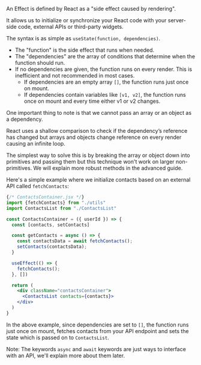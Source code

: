 An Effect is defined by React as a "side effect caused by rendering".

It allows us to initialize or synchronize your React code with your server-side code, external APIs or third-party widgets.

The syntax is as simple as `useState(function, dependencies)`.

* The "function" is the side effect that runs when needed.
* The "dependencies" are the array of conditions that determine when the function should run.
* If no dependencies are given, the function runs on every render. This is inefficient and not recommended in most cases.
  * If dependencies are an empty array `[]`, the function runs just once on mount.
  * If dependencies contain variables like `[v1, v2]`, the function runs once on mount and every time either v1 or v2 changes.

One important thing to note is that we cannot pass an array or an object as a dependency.

React uses a shallow comparison to check if the dependency’s reference has changed but arrays and objects change reference on every render causing an infinite loop.

The simplest way to solve this is by breaking the array or object down into primitives and passing them but this technique won't work on larger non-primitives. We will explain more robust methods in the advanced guide.

<!-- For more information on dependency arrays, you can jump to this section of our advanced guide. -->
<!-- TODO: Link to courses/learn-advanced-react/chapters/0060-code-optimization/pages/0050-dependency-arrays in the advanced guide once published  -->

Here's a simple example where we initialize contacts based on an external API called `fetchContacts`:

```jsx
{/* ContactsContainer.jsx */}
import {fetchContacts} from "./utils"
import ContactsList from "./ContactsList"

const ContactsContainer = ({ userId }) => {
  const [contacts, setContacts]

  const getContacts = async () => {
    const contactsData = await fetchContacts();
    setContacts(contactsData);
  }

  useEffect(() => {
    fetchContacts();
  }, [])

  return (
    <div className="contactsContainer">
      <ContactsList contacts={contacts}>
    </div>
  )
}
```

In the above example, since dependencies are set to `[]`, the function runs just once on mount, fetches contacts from your API endpoint and sets the state which is passed on to `ContactsList`.

Note: The keywords `async` and `await` keywords are just ways to interface with an API, we'll explain more about them later.
